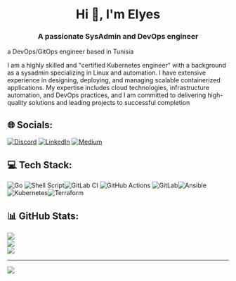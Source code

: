 <h1 align="center">Hi 👋, I'm Elyes</h1>
<h3 align="center">A passionate SysAdmin and DevOps engineer</h3>

<p align="left">
a DevOps/GitOps engineer based in Tunisia

I am a highly skilled and "certified Kubernetes engineer" with a background as a sysadmin specializing in Linux and automation.
I have extensive experience in designing, deploying, and managing scalable containerized applications.
My expertise includes cloud technologies, infrastructure automation, and DevOps practices,
and I am committed to delivering high-quality solutions and leading projects to successful completion



## 🌐 Socials:
[![Discord](https://img.shields.io/badge/Discord-%237289DA.svg?logo=discord&logoColor=white)](https://discord.gg/https://discord.gg/vBW8z6EN) [![LinkedIn](https://img.shields.io/badge/LinkedIn-%230077B5.svg?logo=linkedin&logoColor=white)](https://linkedin.com/in/elyesjabri) [![Medium](https://img.shields.io/badge/Medium-12100E?logo=medium&logoColor=white)](https://medium.com/@@elyes.jabri) 

## 💻 Tech Stack:
![Go](https://img.shields.io/badge/go-%2300ADD8.svg?style=for-the-badge&logo=go&logoColor=white) ![Shell Script](https://img.shields.io/badge/shell_script-%23121011.svg?style=for-the-badge&logo=gnu-bash&logoColor=white)![GitLab CI](https://img.shields.io/badge/gitlab%20CI-%23181717.svg?style=for-the-badge&logo=gitlab&logoColor=white) ![GitHub Actions](https://img.shields.io/badge/github%20actions-%232671E5.svg?style=for-the-badge&logo=githubactions&logoColor=white) ![GitLab](https://img.shields.io/badge/gitlab-%23181717.svg?style=for-the-badge&logo=gitlab&logoColor=white)![Ansible](https://img.shields.io/badge/ansible-%231A1918.svg?style=for-the-badge&logo=ansible&logoColor=white) ![Kubernetes](https://img.shields.io/badge/kubernetes-%23326ce5.svg?style=for-the-badge&logo=kubernetes&logoColor=white)![Terraform](https://img.shields.io/badge/terraform-%235835CC.svg?style=for-the-badge&logo=terraform&logoColor=white)
## 📊 GitHub Stats:
![](https://github-readme-stats.vercel.app/api?username=elyesjabri&theme=dark&hide_border=false&include_all_commits=true&count_private=true)<br/>
![](https://github-readme-streak-stats.herokuapp.com/?user=elyesjabri&theme=dark&hide_border=false)<br/>
![](https://github-readme-stats.vercel.app/api/top-langs/?username=elyesjabri&theme=dark&hide_border=false&include_all_commits=true&count_private=true&layout=compact)


---
[![](https://visitcount.itsvg.in/api?id=elyesjabri&icon=0&color=12)](https://visitcount.itsvg.in)

